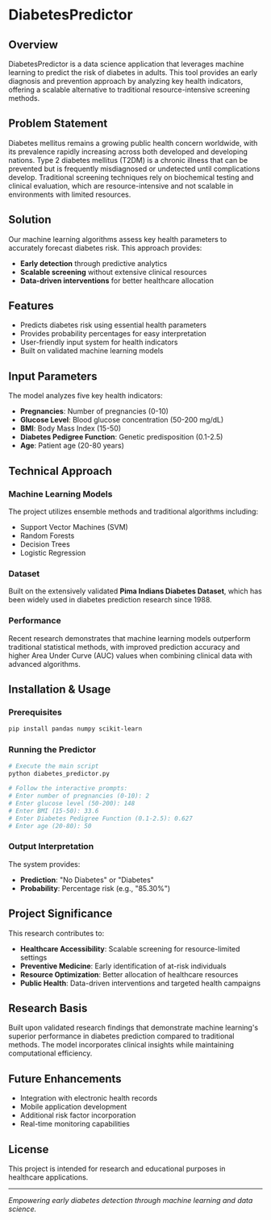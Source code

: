# DiabetesPredictor

## Overview
DiabetesPredictor is a data science application that leverages machine learning to predict the risk of diabetes in adults. This tool provides an early diagnosis and prevention approach by analyzing key health indicators, offering a scalable alternative to traditional resource-intensive screening methods.

## Problem Statement
Diabetes mellitus remains a growing public health concern worldwide, with its prevalence rapidly increasing across both developed and developing nations. Type 2 diabetes mellitus (T2DM) is a chronic illness that can be prevented but is frequently misdiagnosed or undetected until complications develop. Traditional screening techniques rely on biochemical testing and clinical evaluation, which are resource-intensive and not scalable in environments with limited resources.

## Solution
Our machine learning algorithms assess key health parameters to accurately forecast diabetes risk. This approach provides:
- **Early detection** through predictive analytics
- **Scalable screening** without extensive clinical resources
- **Data-driven interventions** for better healthcare allocation

## Features
- Predicts diabetes risk using essential health parameters
- Provides probability percentages for easy interpretation
- User-friendly input system for health indicators
- Built on validated machine learning models

## Input Parameters
The model analyzes five key health indicators:
- **Pregnancies**: Number of pregnancies (0-10)
- **Glucose Level**: Blood glucose concentration (50-200 mg/dL)
- **BMI**: Body Mass Index (15-50)
- **Diabetes Pedigree Function**: Genetic predisposition (0.1-2.5)
- **Age**: Patient age (20-80 years)

## Technical Approach
### Machine Learning Models
The project utilizes ensemble methods and traditional algorithms including:
- Support Vector Machines (SVM)
- Random Forests
- Decision Trees
- Logistic Regression

### Dataset
Built on the extensively validated **Pima Indians Diabetes Dataset**, which has been widely used in diabetes prediction research since 1988.

### Performance
Recent research demonstrates that machine learning models outperform traditional statistical methods, with improved prediction accuracy and higher Area Under Curve (AUC) values when combining clinical data with advanced algorithms.

## Installation & Usage

### Prerequisites
```bash
pip install pandas numpy scikit-learn
```

### Running the Predictor
```python
# Execute the main script
python diabetes_predictor.py

# Follow the interactive prompts:
# Enter number of pregnancies (0-10): 2
# Enter glucose level (50-200): 148
# Enter BMI (15-50): 33.6
# Enter Diabetes Pedigree Function (0.1-2.5): 0.627
# Enter age (20-80): 50
```

### Output Interpretation
The system provides:
- **Prediction**: "No Diabetes" or "Diabetes"
- **Probability**: Percentage risk (e.g., "85.30%")

## Project Significance
This research contributes to:
- **Healthcare Accessibility**: Scalable screening for resource-limited settings
- **Preventive Medicine**: Early identification of at-risk individuals
- **Resource Optimization**: Better allocation of healthcare resources
- **Public Health**: Data-driven interventions and targeted health campaigns

## Research Basis
Built upon validated research findings that demonstrate machine learning's superior performance in diabetes prediction compared to traditional methods. The model incorporates clinical insights while maintaining computational efficiency.

## Future Enhancements
- Integration with electronic health records
- Mobile application development
- Additional risk factor incorporation
- Real-time monitoring capabilities

## License
This project is intended for research and educational purposes in healthcare applications.

---
*Empowering early diabetes detection through machine learning and data science.*
